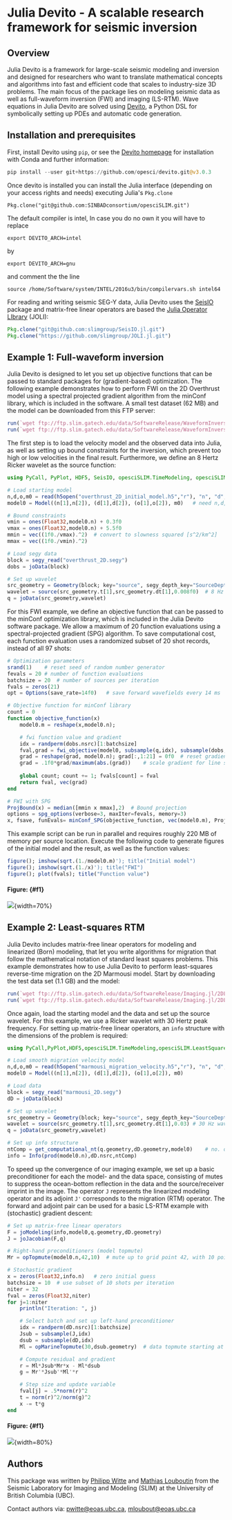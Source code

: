 
# Julia Devito - A scalable research framework for seismic inversion

## Overview

Julia Devito is a framework for large-scale seismic modeling and inversion and designed for researchers who want to translate mathematical concepts and algorithms into fast and efficient code that scales to industry-size 3D problems. The main focus of the package lies on modeling seismic data as well as full-waveform inversion (FWI) and imaging (LS-RTM). Wave equations in Julia Devito are solved using [Devito](https://github.com/opesci/devito), a Python DSL for symbolically setting up PDEs and automatic code generation.

## Installation and prerequisites

First, install Devito using `pip`, or see the [Devito homepage](https://github.com/opesci/devito) for installation with Conda and further information:

```julia
pip install --user git+https://github.com/opesci/devito.git@v3.0.3
```

Once devito is installed you can install the Julia interface (depending on your access rights and needs) executing Julia's `Pkg.clone`


```
Pkg.clone("git@github.com:SINBADconsortium/opesciSLIM.git")
```


The default compiler is intel, In case you do no own it you will have to replace

```
export DEVITO_ARCH=intel
```

by

```
export DEVITO_ARCH=gnu
```

and comment the the line

```
source /home/Software/system/INTEL/2016u3/bin/compilervars.sh intel64
```

For reading and writing seismic SEG-Y data, Julia Devito uses the [SeisIO](https://github.com/slimgroup/SeisIO.jl) package and matrix-free linear operators are based the [Julia Operator LIbrary](https://github.com/slimgroup/JOLI.jl/tree/master/src) (JOLI):

```julia
Pkg.clone("git@github.com:slimgroup/SeisIO.jl.git")
Pkg.clone("https://github.com/slimgroup/JOLI.jl.git")
```

## Example 1: Full-waveform inversion

Julia Devito is designed to let you set up objective functions that can be passed to standard packages for (gradient-based) optimization. The following example demonstrates how to perform FWI on the 2D Overthrust model using a spectral projected gradient algorithm from the minConf library, which is included in the software. A small test dataset (62 MB) and the model can be downloaded from this FTP server:

```julia
run(`wget ftp://ftp.slim.gatech.edu/data/SoftwareRelease/WaveformInversion.jl/2DFWI/overthrust_2D.segy`)
run(`wget ftp://ftp.slim.gatech.edu/data/SoftwareRelease/WaveformInversion.jl/2DFWI/overthrust_2D_initial_model.h5`)
```

The first step is to load the velocity model and the observed data into Julia, as well as setting up bound constraints for the inversion, which prevent too high or low velocities in the final result. Furthermore, we define an 8 Hertz Ricker wavelet as the source function:

```julia
using PyCall, PyPlot, HDF5, SeisIO, opesciSLIM.TimeModeling, opesciSLIM.SLIM_optim

# Load starting model
n,d,o,m0 = read(h5open("overthrust_2D_initial_model.h5","r"), "n", "d", "o", "m0")
model0 = Model((n[1],n[2]), (d[1],d[2]), (o[1],o[2]), m0)	# need n,d,o as tuples and m0 as array

# Bound constraints
vmin = ones(Float32,model0.n) + 0.3f0
vmax = ones(Float32,model0.n) + 5.5f0
mmin = vec((1f0./vmax).^2)	# convert to slowness squared [s^2/km^2]
mmax = vec((1f0./vmin).^2)

# Load segy data
block = segy_read("overthrust_2D.segy")
dobs = joData(block)

# Set up wavelet
src_geometry = Geometry(block; key="source", segy_depth_key="SourceDepth")	# read source position geometry
wavelet = source(src_geometry.t[1],src_geometry.dt[1],0.008f0)	# 8 Hz wavelet
q = joData(src_geometry,wavelet)

```

For this FWI example, we define an objective function that can be passed to the minConf optimization library, which is included in the Julia Devito software package. We allow a maximum of 20 function evaluations using a spectral-projected gradient (SPG) algorithm. To save computational cost, each function evaluation uses a randomized subset of 20 shot records, instead of all 97 shots:

```julia
# Optimization parameters
srand(1)	# reset seed of random number generator
fevals = 20	# number of function evaluations
batchsize = 20	# number of sources per iteration
fvals = zeros(21)
opt = Options(save_rate=14f0)	# save forward wavefields every 14 ms

# Objective function for minConf library
count = 0
function objective_function(x)
	model0.m = reshape(x,model0.n);

	# fwi function value and gradient
	idx = randperm(dobs.nsrc)[1:batchsize]
	fval,grad = fwi_objective(model0, subsample(q,idx), subsample(dobs,idx); options=opt)
	grad = reshape(grad, model0.n); grad[:,1:21] = 0f0	# reset gradient in water column to 0.
	grad = .1f0*grad/maximum(abs.(grad))	# scale gradient for line search
	
	global count; count += 1; fvals[count] = fval
    return fval, vec(grad)
end

# FWI with SPG
ProjBound(x) = median([mmin x mmax],2)	# Bound projection
options = spg_options(verbose=3, maxIter=fevals, memory=3)
x, fsave, funEvals= minConf_SPG(objective_function, vec(model0.m), ProjBound, options)
```

This example script can be run in parallel and requires roughly 220 MB of memory per source location. Execute the following code to generate figures of the initial model and the result, as well as the function values:

```julia
figure(); imshow(sqrt.(1./model0.m)'); title("Initial model")
figure(); imshow(sqrt.(1./x)'); title("FWI")
figure(); plot(fvals); title("Function value")
```

#### Figure: {#f1}
![](docs/fwi.png){width=70%} 


## Example 2: Least-squares RTM

Julia Devito includes matrix-free linear operators for modeling and linearized (Born) modeling, that let you write algorithms for migration that follow the mathematical notation of standard least squares problems. This example demonstrates how to use Julia Devito to perform least-squares reverse-time migration on the 2D Marmousi model. Start by downloading the test data set (1.1 GB) and the model:

```julia
run(`wget ftp://ftp.slim.gatech.edu/data/SoftwareRelease/Imaging.jl/2DLSRTM/marmousi_2D.segy`)
run(`wget ftp://ftp.slim.gatech.edu/data/SoftwareRelease/Imaging.jl/2DLSRTM/marmousi_migration_velocity.h5`)
```

Once again, load the starting model and the data and set up the source wavelet. For this example, we use a Ricker wavelet with 30 Hertz peak frequency. For setting up matrix-free linear operators, an `info` structure with the dimensions of the problem is required:

```julia
using PyCall,PyPlot,HDF5,opesciSLIM.TimeModeling,opesciSLIM.LeastSquaresMigration,SeisIO

# Load smooth migration velocity model
n,d,o,m0 = read(h5open("marmousi_migration_velocity.h5","r"), "n", "d", "o", "m0")
model0 = Model((n[1],n[2]), (d[1],d[2]), (o[1],o[2]), m0)

# Load data
block = segy_read("marmousi_2D.segy")
dD = joData(block)

# Set up wavelet
src_geometry = Geometry(block; key="source", segy_depth_key="SourceDepth")
wavelet = source(src_geometry.t[1],src_geometry.dt[1],0.03)	# 30 Hz wavelet
q = joData(src_geometry,wavelet)

# Set up info structure
ntComp = get_computational_nt(q.geometry,dD.geometry,model0)	# no. of computational time steps
info = Info(prod(model0.n),dD.nsrc,ntComp)
```

To speed up the convergence of our imaging example, we set up a basic preconditioner for each the model- and the data space, consisting of mutes to suppress the ocean-bottom reflection in the data and the source/receiver imprint in the image. The operator `J` represents the linearized modeling operator and its adjoint `J'` corresponds to the migration (RTM) operator. The forward and adjoint pair can be used for a basic LS-RTM example with (stochastic) gradient descent:

```julia
# Set up matrix-free linear operators
F = joModeling(info,model0,q.geometry,dD.geometry)
J = joJacobian(F,q)

# Right-hand preconditioners (model topmute)
Mr = opTopmute(model0.n,42,10)	# mute up to grid point 42, with 10 point taper

# Stochastic gradient
x = zeros(Float32,info.n)	# zero initial guess
batchsize = 10	# use subset of 10 shots per iteration
niter = 32
fval = zeros(Float32,niter)
for j=1:niter
	println("Iteration: ", j)

	# Select batch and set up left-hand preconditioner
	idx = randperm(dD.nsrc)[1:batchsize]
	Jsub = subsample(J,idx)
	dsub = subsample(dD,idx)
	Ml = opMarineTopmute(30,dsub.geometry)	# data topmute starting at time sample 30

	# Compute residual and gradient
	r = Ml*Jsub*Mr*x - Ml*dsub
	g = Mr'*Jsub'*Ml'*r

	# Step size and update variable
	fval[j] = .5*norm(r)^2
	t = norm(r)^2/norm(g)^2
	x -= t*g
end
```

#### Figure: {#f1}
![](docs/lsrtm.png){width=80%} 

## Authors

This package was written by [Philipp Witte](https://slim.gatech.edu/people/philipp-a-witte) and [Mathias Louboutin](https://slim.gatech.edu/people/mathias-louboutin) from the Seismic Laboratory for Imaging and Modeling (SLIM) at the University of British Columbia (UBC).

Contact authors via: pwitte@eoas.ubc.ca, mloubout@eoas.ubc.ca


